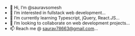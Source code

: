 - 👋 Hi, I’m @sauravsomesh
- 👀 I’m interested in fullstack web development...
- 🌱 I’m currently learning Typescript, jQuery, React.JS...
- 💞️ I’m looking to collaborate on web development projects...
- 📫 Reach me @ saurav78663@gmail.com...

<!---
sauravsomesh/sauravsomesh is a ✨ special ✨ repository because its `README.md` (this file) appears on your GitHub profile.
You can click the Preview link to take a look at your changes.
--->
